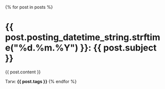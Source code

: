 {% for post in posts %}
# {{ post.posting_datetime_string.strftime("%d.%m.%Y") }}: {{ post.subject }}

{{ post.content }}

Тэги: **{{ post.tags }}**
{% endfor %}
